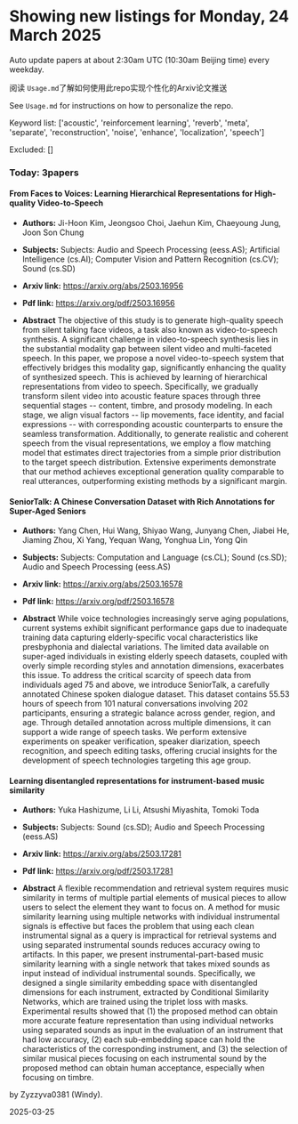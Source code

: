 # Showing new listings for Monday, 24 March 2025
Auto update papers at about 2:30am UTC (10:30am Beijing time) every weekday.


阅读 `Usage.md`了解如何使用此repo实现个性化的Arxiv论文推送

See `Usage.md` for instructions on how to personalize the repo. 


Keyword list: ['acoustic', 'reinforcement learning', 'reverb', 'meta', 'separate', 'reconstruction', 'noise', 'enhance', 'localization', 'speech']


Excluded: []


### Today: 3papers 
#### From Faces to Voices: Learning Hierarchical Representations for High-quality Video-to-Speech
 - **Authors:** Ji-Hoon Kim, Jeongsoo Choi, Jaehun Kim, Chaeyoung Jung, Joon Son Chung
 - **Subjects:** Subjects:
Audio and Speech Processing (eess.AS); Artificial Intelligence (cs.AI); Computer Vision and Pattern Recognition (cs.CV); Sound (cs.SD)
 - **Arxiv link:** https://arxiv.org/abs/2503.16956

 - **Pdf link:** https://arxiv.org/pdf/2503.16956

 - **Abstract**
 The objective of this study is to generate high-quality speech from silent talking face videos, a task also known as video-to-speech synthesis. A significant challenge in video-to-speech synthesis lies in the substantial modality gap between silent video and multi-faceted speech. In this paper, we propose a novel video-to-speech system that effectively bridges this modality gap, significantly enhancing the quality of synthesized speech. This is achieved by learning of hierarchical representations from video to speech. Specifically, we gradually transform silent video into acoustic feature spaces through three sequential stages -- content, timbre, and prosody modeling. In each stage, we align visual factors -- lip movements, face identity, and facial expressions -- with corresponding acoustic counterparts to ensure the seamless transformation. Additionally, to generate realistic and coherent speech from the visual representations, we employ a flow matching model that estimates direct trajectories from a simple prior distribution to the target speech distribution. Extensive experiments demonstrate that our method achieves exceptional generation quality comparable to real utterances, outperforming existing methods by a significant margin.
#### SeniorTalk: A Chinese Conversation Dataset with Rich Annotations for Super-Aged Seniors
 - **Authors:** Yang Chen, Hui Wang, Shiyao Wang, Junyang Chen, Jiabei He, Jiaming Zhou, Xi Yang, Yequan Wang, Yonghua Lin, Yong Qin
 - **Subjects:** Subjects:
Computation and Language (cs.CL); Sound (cs.SD); Audio and Speech Processing (eess.AS)
 - **Arxiv link:** https://arxiv.org/abs/2503.16578

 - **Pdf link:** https://arxiv.org/pdf/2503.16578

 - **Abstract**
 While voice technologies increasingly serve aging populations, current systems exhibit significant performance gaps due to inadequate training data capturing elderly-specific vocal characteristics like presbyphonia and dialectal variations. The limited data available on super-aged individuals in existing elderly speech datasets, coupled with overly simple recording styles and annotation dimensions, exacerbates this issue. To address the critical scarcity of speech data from individuals aged 75 and above, we introduce SeniorTalk, a carefully annotated Chinese spoken dialogue dataset. This dataset contains 55.53 hours of speech from 101 natural conversations involving 202 participants, ensuring a strategic balance across gender, region, and age. Through detailed annotation across multiple dimensions, it can support a wide range of speech tasks. We perform extensive experiments on speaker verification, speaker diarization, speech recognition, and speech editing tasks, offering crucial insights for the development of speech technologies targeting this age group.
#### Learning disentangled representations for instrument-based music similarity
 - **Authors:** Yuka Hashizume, Li Li, Atsushi Miyashita, Tomoki Toda
 - **Subjects:** Subjects:
Sound (cs.SD); Audio and Speech Processing (eess.AS)
 - **Arxiv link:** https://arxiv.org/abs/2503.17281

 - **Pdf link:** https://arxiv.org/pdf/2503.17281

 - **Abstract**
 A flexible recommendation and retrieval system requires music similarity in terms of multiple partial elements of musical pieces to allow users to select the element they want to focus on. A method for music similarity learning using multiple networks with individual instrumental signals is effective but faces the problem that using each clean instrumental signal as a query is impractical for retrieval systems and using separated instrumental sounds reduces accuracy owing to artifacts. In this paper, we present instrumental-part-based music similarity learning with a single network that takes mixed sounds as input instead of individual instrumental sounds. Specifically, we designed a single similarity embedding space with disentangled dimensions for each instrument, extracted by Conditional Similarity Networks, which are trained using the triplet loss with masks. Experimental results showed that (1) the proposed method can obtain more accurate feature representation than using individual networks using separated sounds as input in the evaluation of an instrument that had low accuracy, (2) each sub-embedding space can hold the characteristics of the corresponding instrument, and (3) the selection of similar musical pieces focusing on each instrumental sound by the proposed method can obtain human acceptance, especially when focusing on timbre.


by Zyzzyva0381 (Windy). 


2025-03-25
